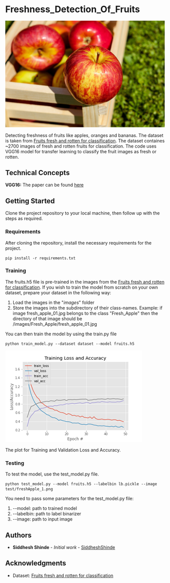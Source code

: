 # Freshness_Detection_Of_Fruits

![alt text](https://github.com/siddhesh1598/Freshness_Detection_Of_Fruits/blob/master/thumbnail.jpg?raw=true)

Detecting freshness of fruits like apples, oranges and bananas. The dataset is taken from [Fruits fresh and rotten for classification](https://www.kaggle.com/sriramr/fruits-fresh-and-rotten-for-classification). The dataset containes ~2700 images of fresh and rotten fruits for classification. The code uses VGG16 model for transfer learning to classify the fruit images as fresh or rotten. 


## Technical Concepts
**VGG16:** The paper can be found [here](https://arxiv.org/pdf/1705.03004.pdf)


## Getting Started

Clone the project repository to your local machine, then follow up with the steps as required.

### Requirements

After cloning the repository, install the necessary requirements for the project.
```
pip install -r requirements.txt
```

### Training

The fruits.h5 file is pre-trained in the images from the [Fruits fresh and rotten for classification](https://www.kaggle.com/sriramr/fruits-fresh-and-rotten-for-classification). If you wish to train the model from scratch on your own dataset, prepare your dataset in the following way:
1. Load the images in the "*images*" folder
2. Store the images into the subdirectory of their class-names. Example: if image fresh_apple_01.jpg belongs to the class "Fresh_Apple" then the directory of that image should be /images/Fresh_Apple/fresh_apple_01.jpg

You can then train the model by using the train.py file
```
python train_model.py --dataset dataset --model fruits.h5
```
![alt text](https://github.com/siddhesh1598/Freshness_Detection_Of_Fruits/blob/master/plot.png?raw=true)

The plot for Training and Validation Loss and Accuracy.

### Testing

To test the model, use the test_model.py file. 
```
python test_model.py --model fruits.h5 --labelbin lb.pickle --image test/freshApple_1.png
```

You need to pass some parameters for the test_model.py file:
1. --model: path to trained model <br>
2. --labelbin: path to label binarizer <br>
3. --image: path to input image <br>


## Authors

* **Siddhesh Shinde** - *Initial work* - [SiddheshShinde](https://github.com/siddhesh1598)


## Acknowledgments

* Dataset: [Fruits fresh and rotten for classification](https://www.kaggle.com/sriramr/fruits-fresh-and-rotten-for-classification) <br>
